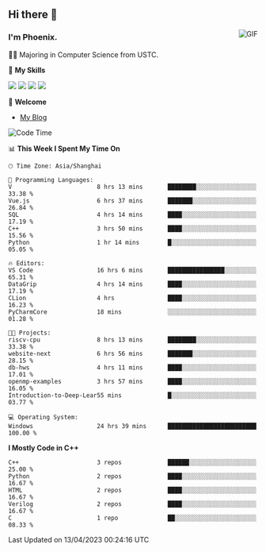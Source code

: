 ## Hi there 👋
<img align="right" alt="GIF" src="https://raw.githubusercontent.com/JoeyBling/JoeyBling/master/pic/pusheencode.gif" />

### I'm Phoenix.

👨‍🎓 Majoring in Computer Science from USTC.

🌟 **My Skills**

![](https://img.shields.io/badge/-Python-3e74a2?style=flat-square&logo=Python&logoColor=fff)
![](https://img.shields.io/badge/-C++-9f62a5?style=flat&logo=cplusplus&logoColor=white)
![](https://img.shields.io/badge/-Linux-185886?style=flat-square&logo=Linux&logoColor=fff)
![](https://img.shields.io/badge/-Rust-ff4136?style=flat-square&logo=Rust&logoColor=fff)

💬 **Welcome**

- [My Blog](https://ysy-phoenix.github.io/)

<!--START_SECTION:waka-->
![Code Time](http://img.shields.io/badge/Code%20Time-76%20hrs%2029%20mins-blue)

📊 **This Week I Spent My Time On** 

```text
🕑︎ Time Zone: Asia/Shanghai

💬 Programming Languages: 
V                        8 hrs 13 mins       ████████░░░░░░░░░░░░░░░░░   33.38 % 
Vue.js                   6 hrs 37 mins       ███████░░░░░░░░░░░░░░░░░░   26.84 % 
SQL                      4 hrs 14 mins       ████░░░░░░░░░░░░░░░░░░░░░   17.19 % 
C++                      3 hrs 50 mins       ████░░░░░░░░░░░░░░░░░░░░░   15.56 % 
Python                   1 hr 14 mins        █░░░░░░░░░░░░░░░░░░░░░░░░   05.05 % 

🔥 Editors: 
VS Code                  16 hrs 6 mins       ████████████████░░░░░░░░░   65.31 % 
DataGrip                 4 hrs 14 mins       ████░░░░░░░░░░░░░░░░░░░░░   17.19 % 
CLion                    4 hrs               ████░░░░░░░░░░░░░░░░░░░░░   16.23 % 
PyCharmCore              18 mins             ░░░░░░░░░░░░░░░░░░░░░░░░░   01.28 % 

🐱‍💻 Projects: 
riscv-cpu                8 hrs 13 mins       ████████░░░░░░░░░░░░░░░░░   33.38 % 
website-next             6 hrs 56 mins       ███████░░░░░░░░░░░░░░░░░░   28.15 % 
db-hws                   4 hrs 11 mins       ████░░░░░░░░░░░░░░░░░░░░░   17.01 % 
openmp-examples          3 hrs 57 mins       ████░░░░░░░░░░░░░░░░░░░░░   16.05 % 
Introduction-to-Deep-Lear55 mins             █░░░░░░░░░░░░░░░░░░░░░░░░   03.77 % 

💻 Operating System: 
Windows                  24 hrs 39 mins      █████████████████████████   100.00 % 
```

**I Mostly Code in C++** 

```text
C++                      3 repos             ██████░░░░░░░░░░░░░░░░░░░   25.00 % 
Python                   2 repos             ████░░░░░░░░░░░░░░░░░░░░░   16.67 % 
HTML                     2 repos             ████░░░░░░░░░░░░░░░░░░░░░   16.67 % 
Verilog                  2 repos             ████░░░░░░░░░░░░░░░░░░░░░   16.67 % 
C                        1 repo              ██░░░░░░░░░░░░░░░░░░░░░░░   08.33 % 
```




 Last Updated on 13/04/2023 00:24:16 UTC
<!--END_SECTION:waka-->

<!--
**ysy-phoenix/ysy-phoenix** is a ✨ _special_ ✨ repository because its `README.md` (this file) appears on your GitHub profile.

Here are some ideas to get you started:

- 🔭 I’m currently working on ...
- 🌱 I’m currently learning ...
- 👯 I’m looking to collaborate on ...
- 🤔 I’m looking for help with ...
- 💬 Ask me about ...
- 📫 How to reach me: ...
- 😄 Pronouns: ...
- ⚡ Fun fact: ...
-->
